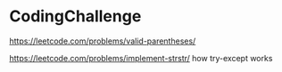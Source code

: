 # CodingChallenge

https://leetcode.com/problems/valid-parentheses/

https://leetcode.com/problems/implement-strstr/
how try-except works